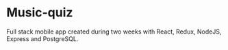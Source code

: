 # Music-quiz

Full stack mobile app created during two weeks with React, Redux, NodeJS, Express and PostgreSQL.

